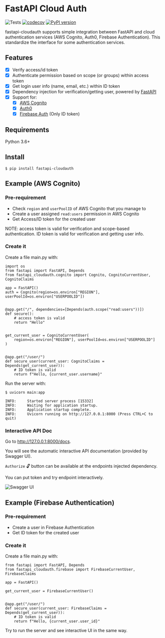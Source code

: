 # FastAPI Cloud Auth

![Tests](https://github.com/tokusumi/fastapi-cloudauth/workflows/Tests/badge.svg)
[![codecov](https://codecov.io/gh/tokusumi/fastapi-cloudauth/branch/master/graph/badge.svg)](https://codecov.io/gh/tokusumi/fastapi-cloudauth)
[![PyPI version](https://badge.fury.io/py/fastapi-cloudauth.svg)](https://badge.fury.io/py/fastapi-cloudauth)

fastapi-cloudauth supports simple integration between FastAPI and cloud authentication services (AWS Cognito, Auth0, Firebase Authentication). This standardize the interface for some authentication services.

## Features

* [X] Verify access/id token
* [X] Authenticate permission based on scope (or groups) within access token 
* [X] Get login user info (name, email, etc.) within ID token
* [X] Dependency injection for verification/getting user, powered by [FastAPI](https://github.com/tiangolo/fastapi)
* [X] Support for:
    * [X] [AWS Cognito](https://aws.amazon.com/jp/cognito/)
    * [X] [Auth0](https://auth0.com/jp/)
    * [x] [Firebase Auth](https://firebase.google.com/docs/auth) (Only ID token)

## Requirements

Python 3.6+

## Install

```console
$ pip install fastapi-cloudauth
```

## Example (AWS Cognito)

### Pre-requirement

* Check `region` and `userPoolID` of AWS Cognito that you manage to
* Create a user assigned `read:users` permission in AWS Cognito 
* Get Access/ID token for the created user

NOTE: access token is valid for verification and scope-based authentication. ID token is valid for verification and getting user info.

### Create it

Create a file main.py with:

```python3
import os
from fastapi import FastAPI, Depends
from fastapi_cloudauth.cognito import Cognito, CognitoCurrentUser, CognitoClaims

app = FastAPI()
auth = Cognito(region=os.environ["REGION"], userPoolId=os.environ["USERPOOLID"])


@app.get("/", dependencies=[Depends(auth.scope("read:users"))])
def secure():
    # access token is valid
    return "Hello"


get_current_user = CognitoCurrentUser(
    region=os.environ["REGION"], userPoolId=os.environ["USERPOOLID"]
)


@app.get("/user/")
def secure_user(current_user: CognitoClaims = Depends(get_current_user)):
    # ID token is valid
    return f"Hello, {current_user.username}"
```

Run the server with:

```console
$ uvicorn main:app

INFO:     Started server process [15332]
INFO:     Waiting for application startup.
INFO:     Application startup complete.
INFO:     Uvicorn running on http://127.0.0.1:8000 (Press CTRL+C to quit)
```

### Interactive API Doc

Go to http://127.0.0.1:8000/docs.

You will see the automatic interactive API documentation (provided by Swagger UI).

`Authorize` :unlock: button can be available at the endpoints injected dependency.

You can put token and try endpoint interactively.

![Swagger UI](https://raw.githubusercontent.com/tokusumi/fastapi-cloudauth/master/docs/src/authorize_in_doc.jpg)

## Example (Firebase Authentication)

### Pre-requirement

* Create a user in Firebase Authentication 
* Get ID token for the created user

### Create it

Create a file main.py with:

```python3
from fastapi import FastAPI, Depends
from fastapi_cloudauth.firebase import FirebaseCurrentUser, FirebaseClaims

app = FastAPI()

get_current_user = FirebaseCurrentUser()


@app.get("/user/")
def secure_user(current_user: FirebaseClaims = Depends(get_current_user)):
    # ID token is valid
    return f"Hello, {current_user.user_id}"
```

Try to run the server and see interactive UI in the same way.
